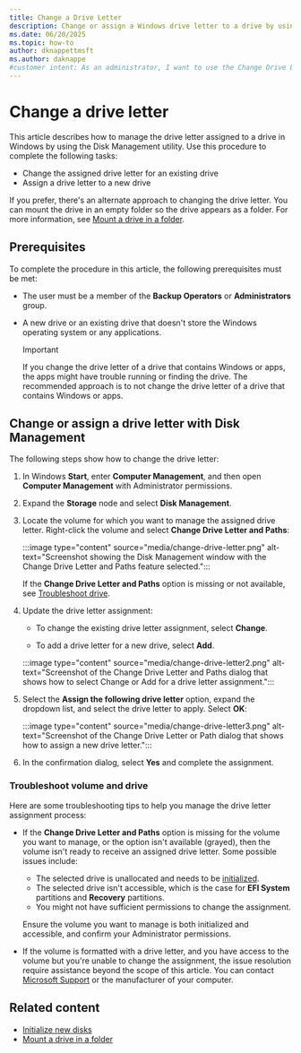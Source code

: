 ```yaml
---
title: Change a Drive Letter
description: Change or assign a Windows drive letter to a drive by using the Change Drive Letter and Paths feature with the Disk Management utility in Windows.
ms.date: 06/20/2025
ms.topic: how-to
author: dknappettmsft
ms.author: daknappe
#customer intent: As an administrator, I want to use the Change Drive Letter and Paths feature with Disk Management in Windows, so I can change or assign a Windows drive letter to a drive.
---
```


# Change a drive letter

This article describes how to manage the drive letter assigned to a drive in Windows by using the Disk Management utility. Use this procedure to complete the following tasks:

- Change the assigned drive letter for an existing drive
- Assign a drive letter to a new drive

If you prefer, there's an alternate approach to changing the drive letter. You can mount the drive in an empty folder so the drive appears as a folder. For more information, see [Mount a drive in a folder](assign-a-mount-point-folder-path-to-a-drive.md).

## Prerequisites

To complete the procedure in this article, the following prerequisites must be met:

- The user must be a member of the **Backup Operators** or **Administrators** group.

- A new drive or an existing drive that doesn't store the Windows operating system or any applications.

   > [!IMPORTANT]
   > If you change the drive letter of a drive that contains Windows or apps, the apps might have trouble running or finding the drive. The recommended approach is to not change the drive letter of a drive that contains Windows or apps.

## Change or assign a drive letter with Disk Management

The following steps show how to change the drive letter:

1. In Windows **Start**, enter **Computer Management**, and then open **Computer Management** with Administrator permissions.

1. Expand the **Storage** node and select **Disk Management**.

1. Locate the volume for which you want to manage the assigned drive letter. Right-click the volume and select **Change Drive Letter and Paths**:

   :::image type="content" source="media/change-drive-letter.png" alt-text="Screenshot showing the Disk Management window with the Change Drive Letter and Paths feature selected.":::

   If the **Change Drive Letter and Paths** option is missing or not available, see [Troubleshoot drive](#troubleshoot-volume-and-drive).
   
1. Update the drive letter assignment:

   - To change the existing drive letter assignment, select **Change**.
   
   - To add a drive letter for a new drive, select **Add**.

   :::image type="content" source="media/change-drive-letter2.png" alt-text="Screenshot of the Change Drive Letter and Paths dialog that shows how to select Change or Add for a drive letter assignment.":::

1. Select the **Assign the following drive letter** option, expand the dropdown list, and select the drive letter to apply. Select **OK**:

   :::image type="content" source="media/change-drive-letter3.png" alt-text="Screenshot of the Change Drive Letter or Path dialog that shows how to assign a new drive letter.":::

1. In the confirmation dialog, select **Yes** and complete the assignment.

### Troubleshoot volume and drive

Here are some troubleshooting tips to help you manage the drive letter assignment process:

- If the **Change Drive Letter and Paths** option is missing for the volume you want to manage, or the option isn't available (grayed), then the volume isn't ready to receive an assigned drive letter. Some possible issues include:

   - The selected drive is unallocated and needs to be [initialized](initialize-new-disks.md).
   - The selected drive isn't accessible, which is the case for **EFI System** partitions and **Recovery** partitions.
   - You might not have sufficient permissions to change the assignment.

   Ensure the volume you want to manage is both initialized and accessible, and confirm your Administrator permissions.

- If the volume is formatted with a drive letter, and you have access to the volume but you're unable to change the assignment, the issue resolution require assistance beyond the scope of this article. You can contact [Microsoft Support](https://support.microsoft.com/contactus/) or the manufacturer of your computer.

## Related content

- [Initialize new disks](initialize-new-disks.md)
- [Mount a drive in a folder](assign-a-mount-point-folder-path-to-a-drive.md)